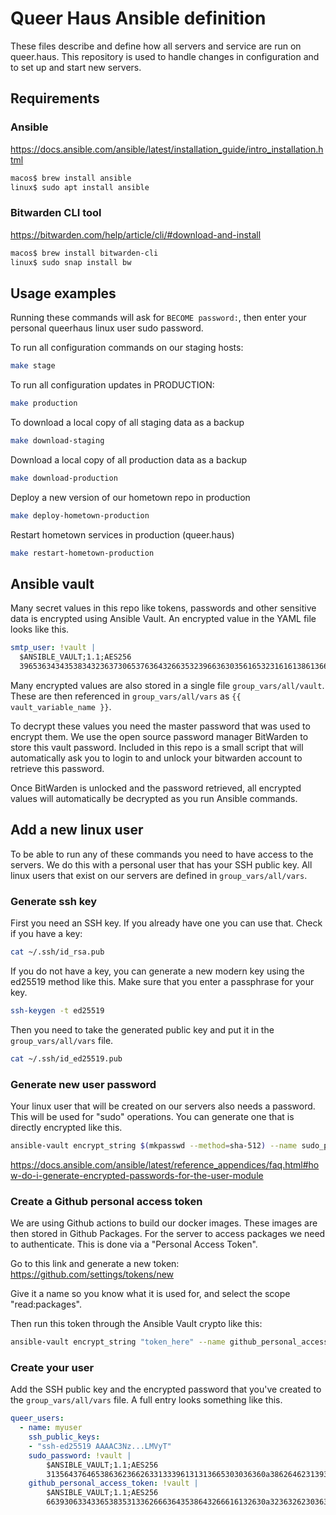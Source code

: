 # Queer Haus Ansible definition
These files describe and define how all servers and service are run on queer.haus. This repository is used to handle changes in configuration and to set up and start new servers.

## Requirements

### Ansible 
https://docs.ansible.com/ansible/latest/installation_guide/intro_installation.html

```bash
macos$ brew install ansible
linux$ sudo apt install ansible
```

### Bitwarden CLI tool 
https://bitwarden.com/help/article/cli/#download-and-install

```bash
macos$ brew install bitwarden-cli
linux$ sudo snap install bw
```


## Usage examples
Running these commands will ask for `BECOME password:`, then enter your personal queerhaus linux user sudo password.

To run all configuration commands on our staging hosts:
```bash
make stage
```

To run all configuration updates in PRODUCTION:
```bash
make production
```

To download a local copy of all staging data as a backup
```bash
make download-staging
```

Download a local copy of all production data as a backup
```bash
make download-production
```

Deploy a new version of our hometown repo in production
```bash
make deploy-hometown-production
```

Restart hometown services in production (queer.haus)
```bash
make restart-hometown-production
```


## Ansible vault
Many secret values in this repo like tokens, passwords and other sensitive data is encrypted using Ansible Vault. An encrypted value in the YAML file looks like this.

```yaml
smtp_user: !vault |
  $ANSIBLE_VAULT;1.1;AES256
  39653634343538343236373065376364326635323966363035616532316161386136626566366262
```

Many encrypted values are also stored in a single file `group_vars/all/vault`. These are then referenced in `group_vars/all/vars` as `{{ vault_variable_name }}`.

To decrypt these values you need the master password that was used to encrypt them. We use the open source password manager BitWarden to store this vault password. Included in this repo is a small script that will automatically ask you to login to and unlock your bitwarden account to retrieve this password.

Once BitWarden is unlocked and the password retrieved, all encrypted values will automatically be decrypted as you run Ansible commands.


## Add a new linux user
To be able to run any of these commands you need to have access to the servers. We do this with a personal user that has your SSH public key. All linux users that exist on our servers are defined in `group_vars/all/vars`.

### Generate ssh key
First you need an SSH key. If you already have one you can use that. Check if you have a key:
```bash
cat ~/.ssh/id_rsa.pub
```

If you do not have a key, you can generate a new modern key using the ed25519 method like this. Make sure that you enter a passphrase for your key.
```bash
ssh-keygen -t ed25519
```

Then you need to take the generated public key and put it in the `group_vars/all/vars` file.
```bash
cat ~/.ssh/id_ed25519.pub
```

### Generate new user password
Your linux user that will be created on our servers also needs a password. This will be used for "sudo" operations. You can generate one that is directly encrypted like this. 
```bash
ansible-vault encrypt_string $(mkpasswd --method=sha-512) --name sudo_password
```
https://docs.ansible.com/ansible/latest/reference_appendices/faq.html#how-do-i-generate-encrypted-passwords-for-the-user-module

### Create a Github personal access token
We are using Github actions to build our docker images. These images are then stored in Github Packages. For the server to access packages we need to authenticate. This is done via a "Personal Access Token".

Go to this link and generate a new token: https://github.com/settings/tokens/new

Give it a name so you know what it is used for, and select the scope "read:packages".

Then run this token through the Ansible Vault crypto like this:
```bash
ansible-vault encrypt_string "token_here" --name github_personal_access_token
```

### Create your user
Add the SSH public key and the encrypted password that you've created to the `group_vars/all/vars` file. A full entry looks something like this.

```yaml
queer_users:
  - name: myuser
    ssh_public_keys:
    - "ssh-ed25519 AAAAC3Nz...LMVyT"
    sudo_password: !vault |
        $ANSIBLE_VAULT;1.1;AES256
        3135643764653863623662633133396131313665303036360a386264623139336238386337336462
    github_personal_access_token: !vault |
        $ANSIBLE_VAULT;1.1;AES256
        6639306334336538353133626663643538643266616132630a323632623036343132356630313530
```
